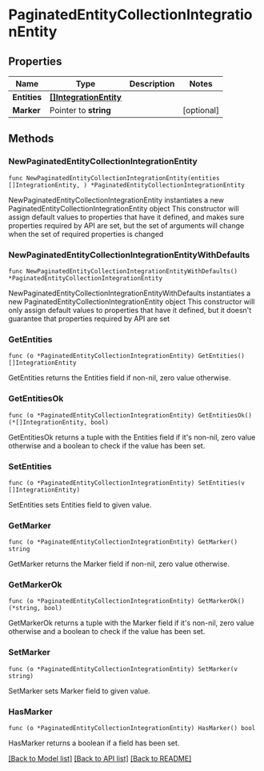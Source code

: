 # PaginatedEntityCollectionIntegrationEntity

## Properties

Name | Type | Description | Notes
------------ | ------------- | ------------- | -------------
**Entities** | [**[]IntegrationEntity**](IntegrationEntity.md) |  | 
**Marker** | Pointer to **string** |  | [optional] 

## Methods

### NewPaginatedEntityCollectionIntegrationEntity

`func NewPaginatedEntityCollectionIntegrationEntity(entities []IntegrationEntity, ) *PaginatedEntityCollectionIntegrationEntity`

NewPaginatedEntityCollectionIntegrationEntity instantiates a new PaginatedEntityCollectionIntegrationEntity object
This constructor will assign default values to properties that have it defined,
and makes sure properties required by API are set, but the set of arguments
will change when the set of required properties is changed

### NewPaginatedEntityCollectionIntegrationEntityWithDefaults

`func NewPaginatedEntityCollectionIntegrationEntityWithDefaults() *PaginatedEntityCollectionIntegrationEntity`

NewPaginatedEntityCollectionIntegrationEntityWithDefaults instantiates a new PaginatedEntityCollectionIntegrationEntity object
This constructor will only assign default values to properties that have it defined,
but it doesn't guarantee that properties required by API are set

### GetEntities

`func (o *PaginatedEntityCollectionIntegrationEntity) GetEntities() []IntegrationEntity`

GetEntities returns the Entities field if non-nil, zero value otherwise.

### GetEntitiesOk

`func (o *PaginatedEntityCollectionIntegrationEntity) GetEntitiesOk() (*[]IntegrationEntity, bool)`

GetEntitiesOk returns a tuple with the Entities field if it's non-nil, zero value otherwise
and a boolean to check if the value has been set.

### SetEntities

`func (o *PaginatedEntityCollectionIntegrationEntity) SetEntities(v []IntegrationEntity)`

SetEntities sets Entities field to given value.


### GetMarker

`func (o *PaginatedEntityCollectionIntegrationEntity) GetMarker() string`

GetMarker returns the Marker field if non-nil, zero value otherwise.

### GetMarkerOk

`func (o *PaginatedEntityCollectionIntegrationEntity) GetMarkerOk() (*string, bool)`

GetMarkerOk returns a tuple with the Marker field if it's non-nil, zero value otherwise
and a boolean to check if the value has been set.

### SetMarker

`func (o *PaginatedEntityCollectionIntegrationEntity) SetMarker(v string)`

SetMarker sets Marker field to given value.

### HasMarker

`func (o *PaginatedEntityCollectionIntegrationEntity) HasMarker() bool`

HasMarker returns a boolean if a field has been set.


[[Back to Model list]](../README.md#documentation-for-models) [[Back to API list]](../README.md#documentation-for-api-endpoints) [[Back to README]](../README.md)


